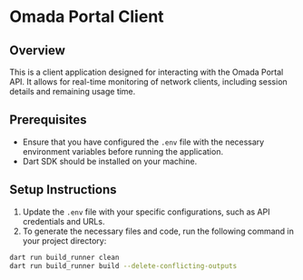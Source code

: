 # Omada Portal Client

## Overview

This is a client application designed for interacting with the Omada Portal API. It allows for real-time monitoring of network clients, including session details and remaining usage time.

## Prerequisites

- Ensure that you have configured the `.env` file with the necessary environment variables before running the application.
- Dart SDK should be installed on your machine.

## Setup Instructions

1. Update the `.env` file with your specific configurations, such as API credentials and URLs.
2. To generate the necessary files and code, run the following command in your project directory:
```bash
dart run build_runner clean
dart run build_runner build --delete-conflicting-outputs
```
